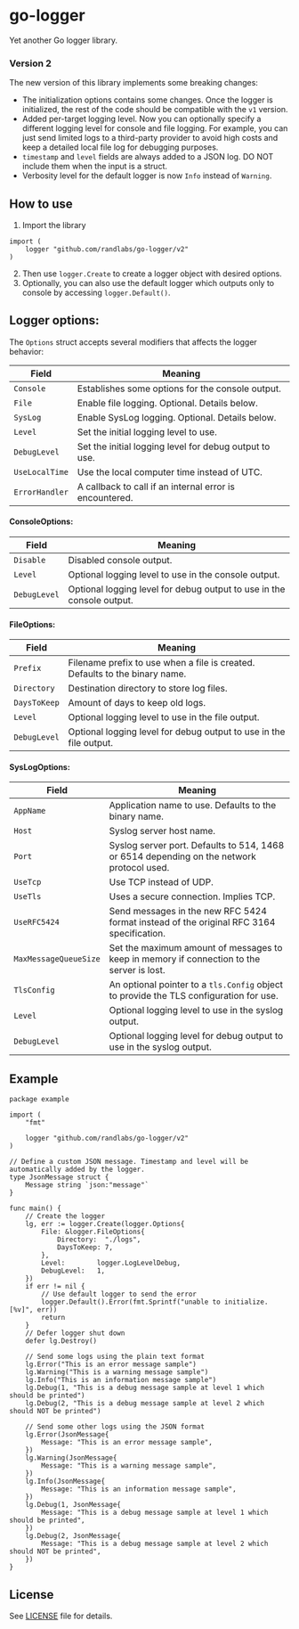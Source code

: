 # go-logger

Yet another Go logger library.

### Version 2

The new version of this library implements some breaking changes:

* The initialization options contains some changes. Once the logger is initialized, the rest of the code should be
  compatible with the `v1` version.
* Added per-target logging level. Now you can optionally specify a different logging level for console and file logging.
  For example, you can just send limited logs to a third-party provider to avoid high costs and keep a detailed local
  file log for debugging purposes. 
* `timestamp` and `level` fields are always added to a JSON log. DO NOT include them when the input is a struct.
* Verbosity level for the default logger is now `Info` instead of `Warning`.

## How to use

1. Import the library

```golang
import (
    logger "github.com/randlabs/go-logger/v2"
)
```

2. Then use `logger.Create` to create a logger object with desired options.
3. Optionally, you can also use the default logger which outputs only to console by accessing `logger.Default()`.

## Logger options:

The `Options` struct accepts several modifiers that affects the logger behavior:

| Field          | Meaning                                                 |
|----------------|---------------------------------------------------------|
| `Console`      | Establishes some options for the console output.        |
| `File`         | Enable file logging. Optional. Details below.           |
| `SysLog`       | Enable SysLog logging. Optional. Details below.         |
| `Level`        | Set the initial logging level to use.                   |
| `DebugLevel`   | Set the initial logging level for debug output to use.  |
| `UseLocalTime` | Use the local computer time instead of UTC.             |
| `ErrorHandler` | A callback to call if an internal error is encountered. |

#### ConsoleOptions:

| Field        | Meaning                                                               |
|--------------|-----------------------------------------------------------------------|
| `Disable`    | Disabled console output.                                              |
| `Level`      | Optional logging level to use in the console output.                  |
| `DebugLevel` | Optional logging level for debug output to use in the console output. |

#### FileOptions:

| Field        | Meaning                                                                     |
|--------------|-----------------------------------------------------------------------------|
| `Prefix`     | Filename prefix to use when a file is created. Defaults to the binary name. |
| `Directory`  | Destination directory to store log files.                                   |
| `DaysToKeep` | Amount of days to keep old logs.                                            |
| `Level`      | Optional logging level to use in the file output.                           |
| `DebugLevel` | Optional logging level for debug output to use in the file output.          |

#### SysLogOptions:

| Field                 | Meaning                                                                                   |
|-----------------------|-------------------------------------------------------------------------------------------|
| `AppName`             | Application name to use. Defaults to the binary name.                                     |
| `Host`                | Syslog server host name.                                                                  |
| `Port`                | Syslog server port. Defaults to 514, 1468 or 6514 depending on the network protocol used. |
| `UseTcp`              | Use TCP instead of UDP.                                                                   |
| `UseTls`              | Uses a secure connection. Implies TCP.                                                    |
| `UseRFC5424`          | Send messages in the new RFC 5424 format instead of the original RFC 3164 specification.  |
| `MaxMessageQueueSize` | Set the maximum amount of messages to keep in memory if connection to the server is lost. |
| `TlsConfig`           | An optional pointer to a `tls.Config` object to provide the TLS configuration for use.    |
| `Level`               | Optional logging level to use in the syslog output.                                       |
| `DebugLevel`          | Optional logging level for debug output to use in the syslog output.                      |

## Example

```golang
package example

import (
    "fmt"

    logger "github.com/randlabs/go-logger/v2"
)

// Define a custom JSON message. Timestamp and level will be automatically added by the logger.
type JsonMessage struct {
    Message string `json:"message"`
}

func main() {
    // Create the logger
    lg, err := logger.Create(logger.Options{
        File: &logger.FileOptions{
            Directory:  "./logs",
            DaysToKeep: 7,
        },
        Level:        logger.LogLevelDebug,
        DebugLevel:   1,
    })
    if err != nil {
        // Use default logger to send the error
        logger.Default().Error(fmt.Sprintf("unable to initialize. [%v]", err))
        return
    }
    // Defer logger shut down
    defer lg.Destroy()

    // Send some logs using the plain text format 
    lg.Error("This is an error message sample")
    lg.Warning("This is a warning message sample")
    lg.Info("This is an information message sample")
    lg.Debug(1, "This is a debug message sample at level 1 which should be printed")
    lg.Debug(2, "This is a debug message sample at level 2 which should NOT be printed")

    // Send some other logs using the JSON format 
    lg.Error(JsonMessage{
        Message: "This is an error message sample",
    })
    lg.Warning(JsonMessage{
        Message: "This is a warning message sample",
    })
    lg.Info(JsonMessage{
        Message: "This is an information message sample",
    })
    lg.Debug(1, JsonMessage{
        Message: "This is a debug message sample at level 1 which should be printed",
    })
    lg.Debug(2, JsonMessage{
        Message: "This is a debug message sample at level 2 which should NOT be printed",
    })
}
```

## License

See [LICENSE](/LICENSE) file for details.
